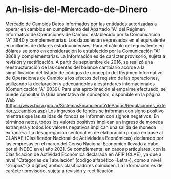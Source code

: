 # An-lisis-del-Mercado-de-Dinero
Mercado de Cambios
Datos informados por las entidades autorizadas a operar en cambios en cumplimiento del Apartado "A" del  Régimen Informativo de Operaciones de Cambio, establecido por la Comunicación "A" 3840 y complementarias. Los datos están expresados en el equivalente en millones de dólares estadounidenses. Para el cálculo del equivalente en dólares se tomó en consideración lo establecido por la Comunicación "A" 3868 y complementarias. La Información es de carácter provisorio, sujeta a revisión y rectificación. A partir de septiembre de 2016, se realizó una reestructuración de las cuentas del balance cambiario acorde a la simplificación del listado de códigos de concepto del Régimen Informativo de Operaciones de Cambio a los efectos del registro de las operaciones, agilizando la declaración y adecuándolos a estándares internacionales (Comunicación "A" 6039). Para una aproximación al empalme efectuado, se puede consultar la Guía orientativa de conceptos, disponible en la página Web (https://www.bcra.gob.ar/SistemasFinancierosYdePagos/Regulaciones_exterior_y_cambios.asp)
Los ingresos de fondos se informan con signo positivo mientras que las salidas de fondos se informan con signos negativos. En términos netos, todos los valores positivos implican un ingreso de moneda extranjera y todos los valores negativos implican una salida de moneda extranjera.
La desagregación sectorial es de elaboración propia en base al CLANAE (Clasificador Nacional de Actividades Económicas) declarado por las empresas en el marco del Censo Nacional Económico llevado a cabo por el INDEC en el año 2021. Se complementa, en casos particulares, con la Clasificación de Actividad Económica declarada en AFIP (CLAE), ya que a nivel “Categorías de Tabulación” (código alfabético -Letra-), como a nivel “Grupos” (3 dígitos) ambos clasificadores coinciden.
La Información es de carácter provisorio, sujeta a revisión y rectificación.
